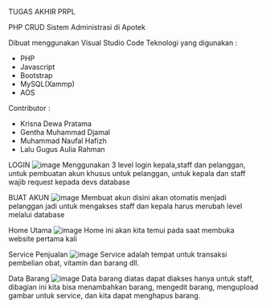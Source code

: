 TUGAS AKHIR PRPL

PHP CRUD Sistem Administrasi di Apotek

Dibuat menggunakan Visual Studio Code
Teknologi yang digunakan : 
- PHP
- Javascript
- Bootstrap
- MySQL(Xammp)
- AOS

Contributor : 
- Krisna Dewa Pratama
- Gentha Muhammad Djamal
- Muhammad Naufal Hafizh
- Lalu Gugus Aulia Rahman

LOGIN
![image](https://user-images.githubusercontent.com/59174531/126631689-c5b06bd0-91b1-420f-852c-312f0c7e7236.png)
Menggunakan 3 level login kepala,staff dan pelanggan, untuk pembuatan akun khusus untuk pelanggan, untuk kepala dan staff wajib request kepada devs database

BUAT AKUN
![image](https://user-images.githubusercontent.com/59174531/126635822-5f22bcf1-3b43-4879-96fb-4bd0d8acd3e1.png)
Membuat akun disini akan otomatis menjadi pelanggan jadi untuk mengakses staff dan kepala harus merubah level melalui database

Home Utama
![image](https://user-images.githubusercontent.com/59174531/126631857-de106715-b279-4d95-b258-9c6ae2f98c3e.png)
Home ini akan kita temui pada saat membuka website pertama kali

Service Penjualan
![image](https://user-images.githubusercontent.com/59174531/126631990-4cecc79e-35c6-43a3-86d9-2747f91c315e.png)
Service adalah tempat untuk transaksi pembelian obat, vitamin dan barang dll. 

Data Barang
![image](https://user-images.githubusercontent.com/59174531/127010303-21dad7ec-0e57-4c18-aab2-2aa1081f5525.png)
Data barang diatas dapat diakses hanya untuk staff, dibagian ini kita bisa menambahkan barang, mengedit barang, mengupload gambar untuk service, dan kita dapat menghapus barang.



